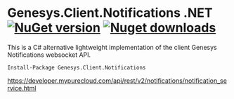 # Genesys.Client.Notifications .NET [![NuGet version](https://badge.fury.io/nu/Genesys.Client.Notifications.svg)](https://www.nuget.org/packages/Genesys.Client.Notifications) [![Nuget downloads](https://img.shields.io/nuget/dt/Genesys.Client.Notifications)](https://www.nuget.org/packages/Genesys.Client.Notifications)

This is a C# alternative lightweight implementation of the client Genesys Notifications websocket API.

```{"language":"csharp"}
Install-Package Genesys.Client.Notifications
```

https://developer.mypurecloud.com/api/rest/v2/notifications/notification_service.html

